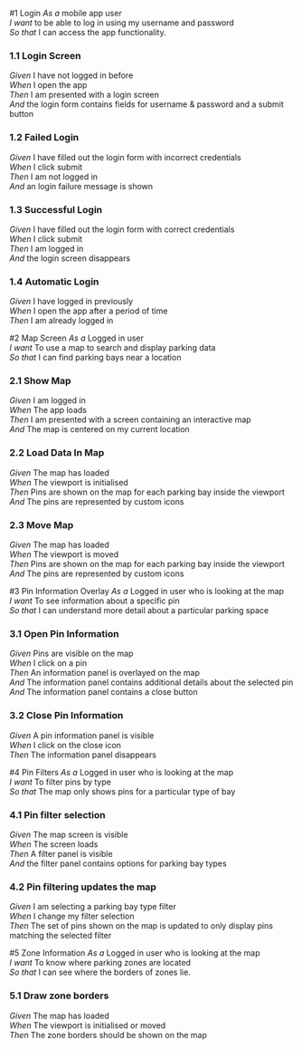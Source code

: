 #1 Login
*As a* mobile app user  
*I want* to be able to log in using my username and password  
*So that* I can access the app functionality.  

### 1.1 Login Screen
*Given* I have not logged in before     
*When* I open the app    
*Then* I am presented with a login screen   
*And* the login form contains fields for username & password and a submit button   

### 1.2 Failed Login
*Given* I have filled out the login form with incorrect credentials   
*When* I click submit   
*Then* I am not logged in   
*And* an login failure message is shown   

### 1.3 Successful Login
*Given* I have filled out the login form with correct credentials   
*When* I click submit   
*Then* I am logged in   
*And* the login screen disappears   

### 1.4 Automatic Login
*Given* I have logged in previously   
*When* I open the app after a period of time   
*Then* I am already logged in   


#2 Map Screen 
*As a* Logged in user     
*I want* To use a map to search and display parking data   
*So that* I can find parking bays near a location   

### 2.1 Show Map
*Given* I am logged in   
*When* The app loads          
*Then* I am presented with a screen containing an interactive map   
*And* The map is centered on my current location   

### 2.2 Load Data In Map
*Given* The map has loaded   
*When* The viewport is initialised  
*Then* Pins are shown on the map for each parking bay inside the viewport 
*And* The pins are represented by custom icons   

### 2.3 Move Map
*Given* The map has loaded   
*When* The viewport is moved   
*Then* Pins are shown on the map for each parking bay inside the viewport   
*And* The pins are represented by custom icons   


#3 Pin Information Overlay 
*As a* Logged in user who is looking at the map    
*I want* To see information about a specific pin   
*So that* I can understand more detail about a particular parking space   

### 3.1 Open Pin Information
*Given* Pins are visible on the map    
*When* I click on a pin   
*Then* An information panel is overlayed on the map   
*And* The information panel contains additional details about the selected pin   
*And* The information panel contains a close button

### 3.2 Close Pin Information
*Given* A pin information panel is visible      
*When* I click on the close icon   
*Then* The information panel disappears   

#4 Pin Filters
*As a* Logged in user who is looking at the map    
*I want* To filter pins by type   
*So that* The map only shows pins for a particular type of bay   


### 4.1 Pin filter selection
*Given* The map screen is visible    
*When* The screen loads  
*Then* A filter panel is visible  
*And* the filter panel contains options for parking bay types   

### 4.2 Pin filtering updates the map
*Given* I am selecting a parking bay type filter   
*When* I change my filter selection   
*Then* The set of pins shown on the map is updated to only display pins matching the selected filter   


#5 Zone Information
*As a* Logged in user who is looking at the map     
*I want* To know where parking zones are located  
*So that* I can see where the borders of zones lie.   

### 5.1 Draw zone borders
*Given* The map has loaded   
*When* The viewport is initialised or moved   
*Then* The zone borders should be shown on the map   
